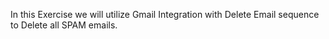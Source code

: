 In this Exercise we will utilize Gmail Integration with Delete Email sequence to Delete all SPAM emails.
